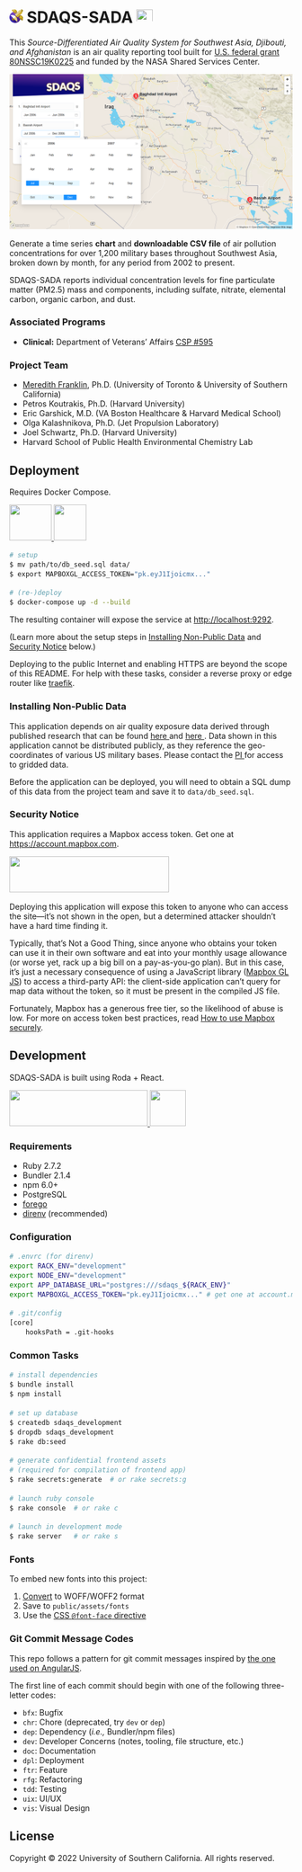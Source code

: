 <h1>
  <img
    src="./public/android-chrome-256x256.png"
    height="24"
    width="24"
  />
  SDAQS-SADA
  <img
    src="http://1.bp.blogspot.com/-K1zf0nwrZ9w/UE6d1Oz10EI/AAAAAAAACRg/oWgtj0tkmJo/s1600/nasa-logo.jpg"
    height="24"
    width="29"
  />
</h1>

This _Source-Differentiated Air Quality System
for Southwest Asia, Djibouti, and Afghanistan_
is an air quality reporting tool built for
[U.S. federal grant 80NSSC19K0225][0]
and funded by the NASA Shared Services Center.

![](./.i/screenshot-map.png)

Generate a time series **chart** and **downloadable CSV file** of air pollution concentrations
for over 1,200 military bases throughout Southwest Asia,
broken down by month, for any period from 2002 to present.

SDAQS-SADA reports individual concentration levels
for fine particulate matter (PM2.5) mass and components,
including sulfate, nitrate, elemental carbon, organic carbon, and dust.

### Associated Programs

* **Clinical:** Department of Veterans’ Affairs [CSP #595][1]


### Project Team

* <a href="https://www.statistics.utoronto.ca/people/directories/all-faculty/meredith-franklin" target="_blank">Meredith Franklin</a>, Ph.D. (University of Toronto & University of Southern California)
* Petros Koutrakis, Ph.D. (Harvard University)
* Eric Garshick, M.D. (VA Boston Healthcare & Harvard Medical School)
* Olga Kalashnikova, Ph.D. (Jet Propulsion Laboratory)
* Joel Schwartz, Ph.D. (Harvard University)
* Harvard School of Public Health Environmental Chemistry Lab

Deployment
----------

Requires Docker Compose.

<a href="https://docs.docker.com/">
  <img
    src="https://www.docker.com/sites/default/files/social/docker_facebook_share.png"
    height="64"
    width="75"
  />
</a>
<a href="https://docs.docker.com/compose/">
  <img
    src="https://www.docker.com/blog/wp-content/uploads/2020/02/Compose.png"
    height="64"
    width="58"
  />
</a>

```sh
# setup
$ mv path/to/db_seed.sql data/
$ export MAPBOXGL_ACCESS_TOKEN="pk.eyJ1Ijoicmx..."

# (re-)deploy
$ docker-compose up -d --build
```

The resulting container will expose the service at <http://localhost:9292>.

(Learn more about the setup steps in
[Installing Non-Public Data](#installing-non-public-data)
and [Security Notice](#security-notice) below.)

Deploying to the public Internet and enabling HTTPS
are beyond the scope of this README.
For help with these tasks,
consider a reverse proxy or edge router like [traefik][].

### Installing Non-Public Data

This application depends on air quality exposure data derived through published research that can be found <a href="https://www.sciencedirect.com/science/article/pii/S0160412021000702" target="_blank"> here </a> and <a href="https://www.mdpi.com/2073-4433/13/2/255" target="_blank"> here </a>.
Data shown in this application cannot be distributed publicly,
as they reference the geo-coordinates of various US military bases. Please contact the <a href="https://www.statistics.utoronto.ca/people/directories/all-faculty/meredith-franklin" target="_blank"> PI </a> for access to gridded data.

Before the application can be deployed,
you will need to obtain a SQL dump of this data from the project team
and save it to `data/db_seed.sql`.

### Security Notice

This application requires a Mapbox access token.
Get one at <https://account.mapbox.com>.

<a href="https://account.mapbox.com">
  <img
    src="https://upload.wikimedia.org/wikipedia/commons/c/c4/Mapbox_logo_2017.svg"
    height="64"
    width="284"
  />
</a>

Deploying this application will expose this token
to anyone who can access the site—it’s not shown in the open,
but a determined attacker shouldn’t have a hard time finding it.

Typically, that’s Not a Good Thing,
since anyone who obtains your token can use it in their own software
and eat into your monthly usage allowance
(or worse yet, rack up a big bill on a pay-as-you-go plan).
But in this case, it’s just a necessary consequence
of using a JavaScript library ([Mapbox GL JS][]) to access a third-party API:
the client-side application can’t query for map data without the token,
so it must be present in the compiled JS file.

Fortunately, Mapbox has a generous free tier,
so the likelihood of abuse is low.
For more on access token best practices,
read [How to use Mapbox securely][].

Development
-----------

SDAQS-SADA is built using Roda + React.

<a href="https://roda.jeremyevans.net">
  <img
    src="http://roda.jeremyevans.net/images/roda-logo.svg"
    height="64"
    width="246"
  />
</a>
<a href="https://reactjs.org">
  <img
    src="https://tse2.mm.bing.net/th?id=OIP.LpDrkHxE25QIzQbSF-flFAHaHa"
    height="64"
    width="64"
  />
</a>

### Requirements

* Ruby 2.7.2
* Bundler 2.1.4
* npm 6.0+
* PostgreSQL
* [forego][2]
* [direnv][3] (recommended)

### Configuration

```sh
# .envrc (for direnv)
export RACK_ENV="development"
export NODE_ENV="development"
export APP_DATABASE_URL="postgres:///sdaqs_${RACK_ENV}"
export MAPBOXGL_ACCESS_TOKEN="pk.eyJ1Ijoicmx..." # get one at account.mapbox.com

# .git/config
[core]
	hooksPath = .git-hooks
```

### Common Tasks

```sh
# install dependencies
$ bundle install
$ npm install

# set up database
$ createdb sdaqs_development
$ dropdb sdaqs_development
$ rake db:seed

# generate confidential frontend assets
# (required for compilation of frontend app)
$ rake secrets:generate  # or rake secrets:g

# launch ruby console
$ rake console  # or rake c

# launch in development mode
$ rake server   # or rake s
```

### Fonts

To embed new fonts into this project:

1. [Convert][4] to WOFF/WOFF2 format
2. Save to `public/assets/fonts`
3. Use the [CSS `@font-face` directive][5]

### Git Commit Message Codes

This repo follows a pattern for git commit messages
inspired by [the one used on AngularJS][6].

The first line of each commit should begin
with one of the following three-letter codes:

* `bfx`: Bugfix
* `chr`: Chore (deprecated, try `dev` or `dep`)
* `dep`: Dependency (_i.e.,_ Bundler/npm files)
* `dev`: Developer Concerns (notes, tooling, file structure, etc.)
* `doc`: Documentation
* `dpl`: Deployment
* `ftr`: Feature
* `rfg`: Refactoring
* `tdd`: Testing
* `uix`: UI/UX
* `vis`: Visual Design

License
-------

Copyright © 2022 University of Southern California. All rights reserved.

[0]: https://govtribe.com/award/federal-contract-award/grant-for-research-80nssc19k0225
[1]: https://www.vacsp.research.va.gov/CSPEC/Studies/INVESTD-R/CSP-595-SHADE.asp
[2]: https://github.com/ddollar/forego/releases
[3]: https://github.com/direnv/direnv
[4]: https://www.fontsquirrel.com/tools/webfont-generator
[5]: https://css-tricks.com/snippets/css/using-font-face/
[6]: https://docs.google.com/document/d/1QrDFcIiPjSLDn3EL15IJygNPiHORgU1_OOAqWjiDU5Y
[traefik]: https://docs.traefik.io
[Mapbox GL JS]: https://docs.mapbox.com/mapbox-gl-js/overview/
[How to use Mapbox securely]: https://docs.mapbox.com/help/troubleshooting/how-to-use-mapbox-securely/
